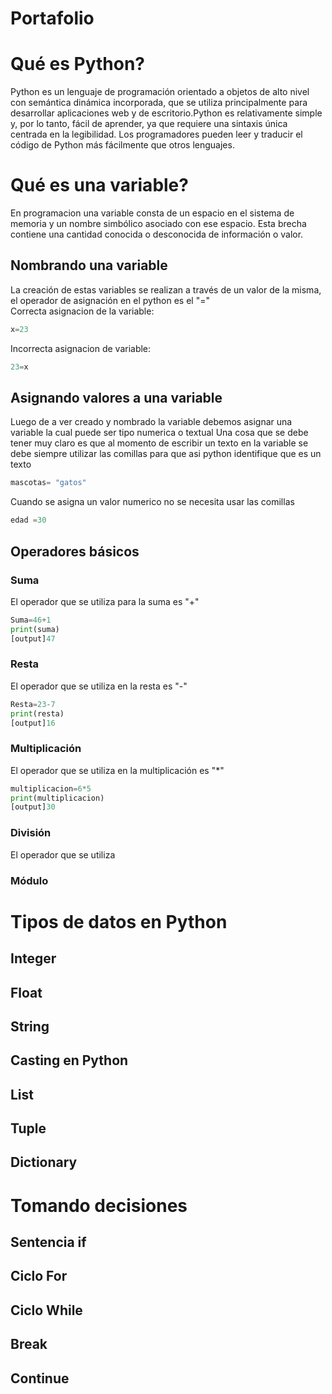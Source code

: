 # Portafolio 
# Qué es Python?
Python es un lenguaje de programación orientado a objetos de alto nivel con semántica dinámica incorporada, que se utiliza principalmente para desarrollar aplicaciones web y de escritorio.Python es relativamente simple y, por lo tanto, fácil de aprender, ya que requiere una sintaxis única centrada en la legibilidad. Los programadores pueden leer y traducir el código de Python más fácilmente que otros lenguajes.
# Qué es una variable?
En programacion una variable consta de un espacio en el sistema de memoria y un nombre simbólico asociado con ese espacio. Esta brecha contiene una cantidad conocida o desconocida de información o valor.
## Nombrando una variable
La creación de estas variables se realizan a través de un valor de la misma, el operador de asignación en el python es el "="     
Correcta asignacion de la variable:
```python
x=23
```
Incorrecta asignacion de variable:
```python
23=x
```
## Asignando valores a una variable
Luego de a ver creado y nombrado la variable debemos asignar una variable la cual puede ser tipo numerica o textual 
Una cosa que se debe tener muy claro es que al momento de escribir un texto en la variable se debe siempre utilizar las comillas para que asi python identifique que es un texto 
```python
mascotas= "gatos"
```
Cuando se asigna un valor numerico no se necesita usar las comillas
```python
edad =30
```
## Operadores básicos
### Suma
El operador que se utiliza para la suma es "+"
```python
Suma=46+1
print(suma)
[output]47
```
### Resta
El operador que se utiliza en la resta es "-"
```python
Resta=23-7
print(resta)
[output]16
```
### Multiplicación
El operador que se utiliza en la multiplicación es "*"
```python
multiplicacion=6*5
print(multiplicacion)
[output]30
```
### División
El operador que se utiliza 
### Módulo

# Tipos de datos en Python

## Integer

## Float

## String

## Casting en Python

## List

## Tuple

## Dictionary

# Tomando decisiones

## Sentencia if

## Ciclo For

## Ciclo While

## Break

## Continue
